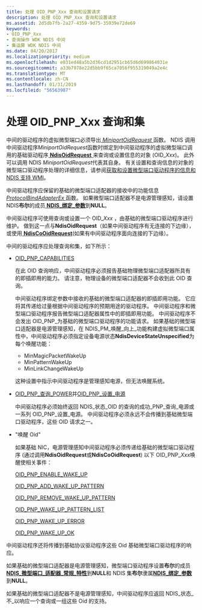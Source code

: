 ```yaml
---
title: 处理 OID_PNP_Xxx 查询和设置请求
description: 处理 OID_PNP_Xxx 查询和设置请求
ms.assetid: 2d5db7fb-2a27-4359-9d75-35939e72de69
keywords:
- OID_PNP_Xxx
- 查询操作 WDK NDIS 中间
- 集运算 WDK NDIS 中间
ms.date: 04/20/2017
ms.localizationpriority: medium
ms.openlocfilehash: e031ed48a5b2d36cd1d2951cb65d6d699864031e
ms.sourcegitcommit: a33b7978e22d5bb9f65ca7056f955319049a2e4c
ms.translationtype: MT
ms.contentlocale: zh-CN
ms.lasthandoff: 01/31/2019
ms.locfileid: "56563987"
---
```

# <a name="handling-oidpnpxxx-queries-and-sets"></a>处理 OID\_PNP\_Xxx 查询和集





中间的驱动程序的虚拟微型端口必须导出[ *MiniportOidRequest* ](https://msdn.microsoft.com/library/windows/hardware/ff559416)函数。 NDIS 调用中间驱动程序*MiniportOidRequest*函数时绑定到中间驱动程序的虚拟微型端口调用的基础驱动程序[ **NdisOidRequest** ](https://msdn.microsoft.com/library/windows/hardware/ff563710)来查询或设置信息的对象 (OID\_*Xxx*)。 此外可以调用 NDIS *MiniportOidRequest*代表其自身。 有关设置和查询信息的对象的微型端口驱动程序处理的详细信息，请参阅[获取和设置微型端口驱动程序的信息和 NDIS 支持 WMI](obtaining-and-setting-miniport-driver-information-and-ndis-support-for.md)。

中间驱动程序应保留的基础的微型端口适配器的接收中的功能信息[ *ProtocolBindAdapterEx* ](https://msdn.microsoft.com/library/windows/hardware/ff570220)函数。 如果微型端口适配器不是电源管理感知，请设置 NDIS**布尔**的成员[ **NDIS\_绑定\_参数**](https://msdn.microsoft.com/library/windows/hardware/ff564832)到**NULL**。

中间驱动程序可使用查询或设置一个 OID\_*Xxx* ，由基础的微型端口驱动程序进行维护。 做到这一点与**NdisOidRequest**（如果中间驱动程序有无连接的下边缘），或使用[ **NdisCoOidRequest**](https://msdn.microsoft.com/library/windows/hardware/ff561711)(如果有中间驱动程序面向连接的下边缘）。

中间的驱动程序应处理查询和集，如下所示：

-   [OID\_PNP\_CAPABILITIES](https://msdn.microsoft.com/library/windows/hardware/ff569774)

    在此 OID 查询响应，中间驱动程序必须报告基础物理微型端口适配器所具有的即插即用的能力。 请注意，物理设备的微型端口适配器不会收到此 OID 查询。

    中间驱动程序绑定参数中接收的基础的微型端口适配器的即插即用功能。 它应将其传递给过量根据中间驱动程序的预期用途的驱动程序。 中间驱动程序和微型端口驱动程序报告微型端口适配器属性中的即插即用功能。 中间驱动程序不会发出 OID\_PNP\_为基础的微型端口驱动程序的功能请求。 如果基础的微型端口适配器是电源管理感知，在 NDIS\_PM\_唤醒\_向上\_功能构建虚拟微型端口属性中，中间驱动程序必须指定设备电源状态**NdisDeviceStateUnspecified**为每个唤醒功能：

    -   MinMagicPacketWakeUp
    -   MinPatternWakeUp
    -   MinLinkChangeWakeUp

    这种设置中指示中间驱动程序是管理感知电源，但无法唤醒系统。

-   [OID\_PNP\_查询\_POWER](https://msdn.microsoft.com/library/windows/hardware/ff569778)并[OID\_PNP\_设置\_电源](https://msdn.microsoft.com/library/windows/hardware/ff569780)

    中间驱动程序必须始终返回 NDIS\_状态\_OID 的查询的成功\_PNP\_查询\_电源或一系列 OID\_PNP\_设置\_电源。 中间驱动程序必须永远不会传播到基础微型端口驱动程序，这些 OID 请求之一。

-   "唤醒 Oid"

    如果基础 NIC，电源管理感知中间驱动程序必须传递给基础的微型端口驱动程序 (通过调用**NdisOidRequest**或**NdisCoOidRequest**) 以下 OID\_PNP\_*Xxx*唤醒使相关事件：

    [OID\_PNP\_ENABLE\_WAKE\_UP](https://msdn.microsoft.com/library/windows/hardware/ff569775)

    [OID\_PNP\_ADD\_WAKE\_UP\_PATTERN](https://msdn.microsoft.com/library/windows/hardware/ff569773)

    [OID\_PNP\_REMOVE\_WAKE\_UP\_PATTERN](https://msdn.microsoft.com/library/windows/hardware/ff569779)

    [OID\_PNP\_WAKE\_UP\_PATTERN\_LIST](https://msdn.microsoft.com/library/windows/hardware/ff569783)

    [OID\_PNP\_WAKE\_UP\_ERROR](https://msdn.microsoft.com/library/windows/hardware/ff569781)

    [OID\_PNP\_WAKE\_UP\_OK](https://msdn.microsoft.com/library/windows/hardware/ff569782)

中间驱动程序还将传播到基础协议驱动程序这些 Oid 基础微型端口驱动程序的响应。

如果基础的微型端口适配器是电源管理感知，微型端口驱动程序设置**布尔**的成员[ **NDIS\_微型端口\_适配器\_常规\_特性**](https://msdn.microsoft.com/library/windows/hardware/ff565923)到**NULL**和 NDIS 集**布尔**隶属[**NDIS\_绑定\_参数**](https://msdn.microsoft.com/library/windows/hardware/ff564832)到**NULL**。

如果基础的微型端口适配器不是电源管理感知，中间驱动程序应返回 NDIS\_状态\_不\_以响应一个查询或一组这些 Oid 的支持。

 

 





